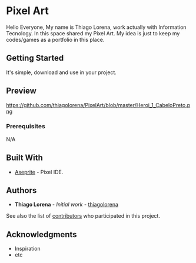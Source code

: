 # Pixel Art

Hello Everyone,
My name is Thiago Lorena, work actually with Information Tecnology.
In this space shared my Pixel Art.
My idea is just to keep my codes/games as a portfolio in this place.

## Getting Started

It's simple, download and use in your project.

## Preview

https://github.com/thiagolorena/PixelArt/blob/master/Heroi_1_CabeloPreto.png

### Prerequisites

N/A

## Built With

* [Aseprite](https://https://www.aseprite.org/) - Pixel IDE.

## Authors

* **Thiago Lorena** - *Initial work* - [thiagolorena](https://github.com/thiagolorena)

See also the list of [contributors](https://github.com/your/project/contributors) who participated in this project.

## Acknowledgments

* Inspiration
* etc
